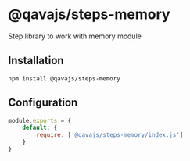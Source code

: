 # @qavajs/steps-memory
Step library to work with memory module

## Installation

`npm install @qavajs/steps-memory`

## Configuration

```javascript
module.exports = {
    default: {
        require: ['@qavajs/steps-memory/index.js']
    }
}
```
